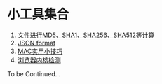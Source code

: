 # 小工具集合

1. [文件进行MD5、SHA1、SHA256、SHA512等计算](https://liuli-happyday.github.io/encrypt/)
2. [JSON format](https://liuli-happyday.github.io/json-formatter/)
3. [MAC实用小技巧](https://liuli-happyday.github.io/tips/mac)
4. [浏览器内核检测](https://liuli-happyday.github.io/browser/)

To be Continued...
